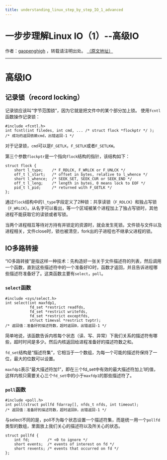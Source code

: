 ```yaml
---
title: understanding_linux_step_by_step_IO_1_advanced
---
```


<head><link rel='stylesheet' href='/style/github2.css'/></head>

一步步理解Linux IO（1）--高级IO
=========================================

作者：[gaopenghigh](http://gaopenghigh.github.com)
，转载请注明出处。
[（原文地址）](http://gaopenghigh.github.io/posts/understanding_linux_step_by_step_IO_1_advanced.html)

------------------------------------------------

# 高级IO

## 记录锁（record locking）

记录锁应该叫“字节范围锁”，因为它就是把文件中的某个部分加上锁。
使用`fcntl`函数操作记录锁：

    #include <fcntl.h>
    int fcntl(int filedes, int cmd, ... /* struct flock *flockptr */ );
    /* 成功的返回依赖cmd，出错返回-1 */

对于记录锁，`cmd`可以是`F_GETLK`，`F_SETLK`或者`F_SETLKW`。

第三个参数`flockptr`是一个指向`flock`结构的指针，该结构如下：

    struct flock {
        short l_type;    /* F_RDLCK, F_WRLCK or F_UNLCK */
        off_t l_start;   /* offset in bytes, relative to l_whence */
        short l_whence;  /* SEEK_SET, SEEK_CUR or SEEK_END */
        off_t l_leng;    /* length in bytes, 0 means lock to EOF */
        pid_t l_pid;     /* returned with F_GETLK */
    };

通过`flock`结构中的`l_type`字段定义了2种锁：共享读锁（`F_RDLCK`）和独占写锁（`F_WRLCK`）。从名字可以看出，等一个区域被某个进程加上了独占写锁时，其他进程不能获取它的读锁或者写锁。

当两个进程相互等待对方持有并锁定的资源时，就会发生死锁。文件锁与文件以及进程相关，文件close时，锁也被清空，fork出的子进程也不继承父进程的锁。

## IO多路转接

“IO多路转接”是指这样一种技术：先构造好一张关于文件描述符的列表，然后调用一个函数，直到这些描述符中的一个准备好IO时，函数才返回，并且告诉进程哪些描述符准备好了。这类函数主要有`select`，`poll`。

### `select`函数

    #include <sys/select.h>
    int select(int maxfdp1,
               fd_set *restrict readfds,
               fd_set *restrict writefds,
               fd_set *restrict exceptfds,
               struct timeval *restrict tvptr);
    /* 返回值：准备好的描述符数，超时返回0，出错返回-1 */

简单地说，该函数告诉内核每个状态（读、写、异常）下我们关系的描述符有哪些，超时时间是多少。然后内核返回给进程准备好的描述符数之和。

`fd_set`结构是“描述符集”，它相当于一个数组，为每一个可能的描述符保持了一位，最大的位数可以设置。

`maxfdp1`表示“最大描述符加1”，即在三个fd_set中有效的最大描述符加上1的值，这样内核只需要关心三个`fd_set`中的小于`maxfdp1`的那些描述符了。

### `poll`函数

    #include <poll.h>
    int poll(struct pollfd fdarray[], nfds_t nfds, int timeout);
    /* 返回值：准备好的描述符数，超时返回0，出错返回-1 */

与select不同的是，poll不为每个状态设置一个描述符集，而是统一用一个`pollfd`类型的数组，里面放上我们关心的描述符以及所关心的状态。

    struct pollfd {
        int fd;        /* <0 to ignore */
        short events;  /* events of interest on fd */
        short revents; /* events that occurred on fd */
    };

 